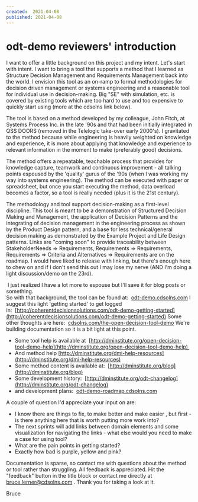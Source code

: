 ```yaml
---
created:  2021-04-08
published: 2021-04-08
---
```

# odt-demo reviewers' introduction

I want to offer a little background on this project and my intent. Let's start with intent. I want to bring a tool that supports a method that I learned as Structure Decision Management and Requirements Management back into the world. I envision this tool as an on-ramp to formal methodologies for decision driven management or systems engineering and a reasonable tool for individual use in decision-making. Big "SE" with simulation, etc. is covered by existing tools which are too hard to use and too expensive to quickly start using (more at the cdsolns link below).

The tool is based on a method developed by my colleague, John Fitch, at Systems Process Inc. in the late '90s and that had been initially integrated in QSS DOORS (removed in the Telelogic take-over early 2000's). I gravitated to the method because while engineering is heavily weighted on knowledge and experience, it is more about applying that knowledge and experience to relevant information in the moment to make (preferably good) decisions.

The method offers a repeatable, teachable process that provides for knowledge capture, teamwork and continuous improvement - all talking points espoused by the 'quality' gurus of the '90s (when I was working my way into systems engineering). The method can be executed with paper or spreadsheet, but once you start executing the method, data overload becomes a factor, so a tool is really needed (plus it is the 21st century).

The methodology and tool support decision-making as a first-level discipline. This tool is meant to be a demonstration of Structured Decision Making and Management, the application of Decision Patterns and the integrating of decision management in the engineering process as shown by the Product Design pattern, and a base for less technical/general decision making as demonstrated by the Example Project and Life Design patterns. Links are "coming soon" to provide traceability between StakeholderNeeds => Requirements, Requirements => Requirements, Requirements => Criteria and Alternatives => Requirements are on the roadmap. I would have liked to release with linking, but there's enough here to chew on and if I don't send this out I may lose my nerve (AND I'm doing a light discussion/demo on the 23rd).

 I just realized I have a lot more to espouse but I'll save it for blog posts or something.  
So with that background, the tool can be found at:  [odt-demo.cdsolns.com](http://odt-demo.cdsolns.com/) I suggest this light 'getting started' to get logged in:  [http://coherentdecisionsolutions.com/odt-demo-getting-started](http://coherentdecisionsolutions.com/odt-demo-getting-started) Some other thoughts are here:  [cdsolns.com/the-open-decision-tool-demo](http://cdsolns.com/the-open-decision-tool-demo) We're building documentation so it is a bit light at this point.

-   Some tool help is available at  [http://dminstitute.org/open-decision-tool-demo-help](http://dminstitute.org/open-decision-tool-demo-help) 
-   And method help [http://dminstitute.org/dmi-help-resources](http://dminstitute.org/dmi-help-resources)
-   Some method content is available at:  [http://dminstitute.org/blog](http://dminstitute.org/blog)
-   Some development history:  [http://dminstitute.org/odt-changelog](http://dminstitute.org/odt-changelog)
-   and development plans:  [odt-demo-roadmap.cdsolns.com](http://odt-demo-roadmap.cdsolns.com/)

A couple of question I'd appreciate your input on are:

-   I know there are things to fix, to make better and make easier , but first - is there anything here that is worth putting more work into?
-   The next sprints will add links between domain elements and some visualization for navigating the links - what else would you need to make a case for using tool?
-   What are the pain points in getting started?
-   Exactly how bad is purple, yellow and pink?

Documentation is sparse, so contact me with questions about the method or tool rather than struggling. All feedback is appreciated. Hit the "feedback" button in the title block or contact me directly at bruce.lerner@cdsolns.com . Thank you for taking a look at it.  
  
Bruce